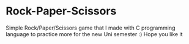 # Rock-Paper-Scissors

Simple Rock/Paper/Scissors game that I made with C programming language to practice more for the new Uni semester :)
Hope you like it
